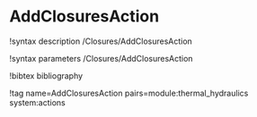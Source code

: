 # AddClosuresAction

!syntax description /Closures/AddClosuresAction

!syntax parameters /Closures/AddClosuresAction

!bibtex bibliography

!tag name=AddClosuresAction pairs=module:thermal_hydraulics system:actions
